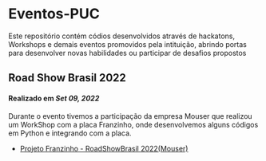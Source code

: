 # Eventos-PUC
 Este repositório contém códios desenvolvidos através de hackatons, Workshops e demais eventos promovidos pela intituição, abrindo portas para desenvolver novas habilidades ou participar de desafios propostos

## Road Show Brasil 2022
#### Realizado em ***Set 09, 2022***

Durante o evento tivemos a participação da empresa Mouser que realizou um WorkShop com a placa Franzinho, onde desenvolvemos alguns códigos em Python e integrando com a placa.

- [Projeto Franzinho - RoadShowBrasil 2022(Mouser)]()

